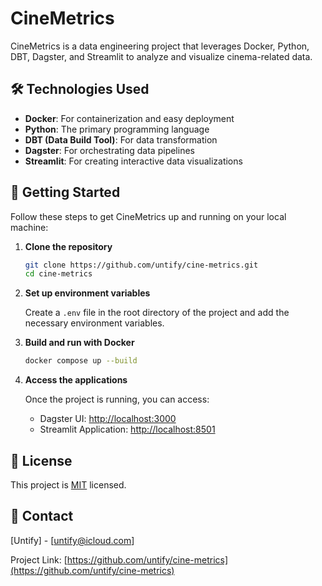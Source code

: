 # CineMetrics

CineMetrics is a data engineering project that leverages Docker, Python, DBT, Dagster, and Streamlit to analyze and visualize cinema-related data.

## 🛠 Technologies Used

- **Docker**: For containerization and easy deployment
- **Python**: The primary programming language
- **DBT (Data Build Tool)**: For data transformation
- **Dagster**: For orchestrating data pipelines
- **Streamlit**: For creating interactive data visualizations

## 🚀 Getting Started

Follow these steps to get CineMetrics up and running on your local machine:

1. **Clone the repository**

   ```bash
   git clone https://github.com/untify/cine-metrics.git
   cd cine-metrics
   ```

2. **Set up environment variables**

   Create a `.env` file in the root directory of the project and add the necessary environment variables.

3. **Build and run with Docker**

   ```bash
   docker compose up --build
   ```

4. **Access the applications**

   Once the project is running, you can access:
   - Dagster UI: [http://localhost:3000](http://localhost:3000)
   - Streamlit Application: [http://localhost:8501](http://localhost:8501)


## 📝 License

This project is [MIT](LICENSE) licensed.

## 📧 Contact

[Untify] - [untify@icloud.com]

Project Link: [https://github.com/untify/cine-metrics](https://github.com/untify/cine-metrics)